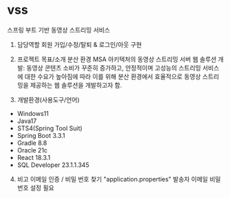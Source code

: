# vss
스프링 부트 기반 동영상 스트리밍 서비스

1. 담당역할
회원 가입/수정/탈퇴 & 로그인/아웃 구현

2. 프로젝트 목표/소개
분산 환경 MSA 아키텍처의 동영상 스트리밍 서버 웹 솔루션 개발:
동영상 콘텐츠 소비가 꾸준히 증가하고, 안정적이며 고성능의 스트리밍 서비스에 대한 수요가 높아짐에
따라 이를 위해 분산 환경에서 효율적으로 동영상 스트리밍을 제공하는 웹 솔루션을 개발하고자 함.

3. 개발환경(사용도구/언어)
- Windows11
- Java17
- STS4(Spring Tool Suit)
- Spring Boot 3.3.1
- Gradle 8.8
- Oracle 21c
- React 18.3.1
- SQL Developer 23.1.1.345

4. 비고
이메일 인증 / 비밀 번호 찾기 "application.properties" 발송자 이메일 비밀번호 설정 필요
